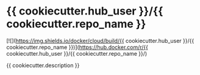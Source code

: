 # {{ cookiecutter.hub_user }}/{{ cookiecutter.repo_name }}

[![](https://img.shields.io/docker/cloud/build/{{ cookiecutter.hub_user }}/{{ cookiecutter.repo_name }})](https://hub.docker.com/r/{{ cookiecutter.hub_user }}/{{ cookiecutter.repo_name }}/)

{{ cookiecutter.description }}
